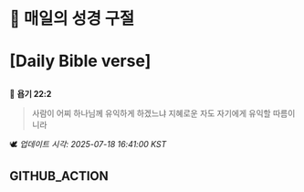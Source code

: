 # 🙏 매일의 성경 구절
# [Daily Bible verse]
##
<!-- START_BIBLE_VERSE -->
📖 **욥기 22:2**
> 사람이 어찌 하나님께 유익하게 하겠느냐 지혜로운 자도 자기에게 유익할 따름이니라

🕊️ _업데이트 시각: 2025-07-18 16:41:00 KST_
  <!-- END_BIBLE_VERSE -->
## GITHUB_ACTION
